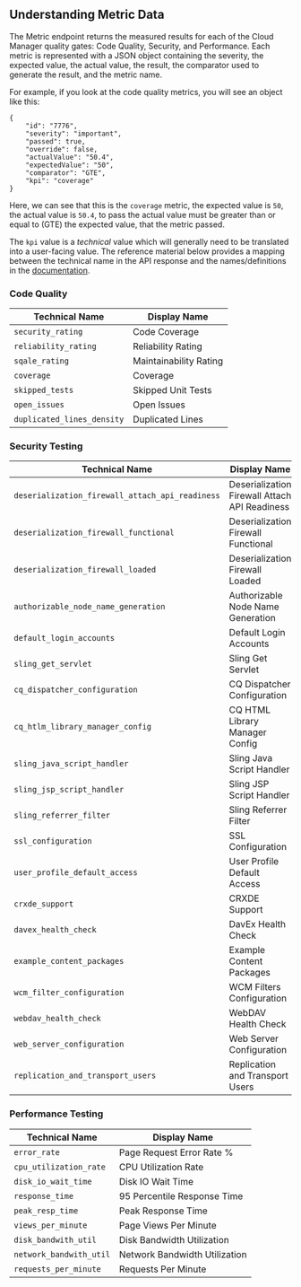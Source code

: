 ## Understanding Metric Data

The Metric endpoint returns the measured results for each of the Cloud Manager quality gates: Code Quality, Security, and Performance. Each metric is represented with a JSON object containing the severity, the expected value, the actual value, the result, the comparator used to generate the result, and the metric name.

For example, if you look at the code quality metrics, you will see an object like this:

```
{
    "id": "7776",
    "severity": "important",
    "passed": true,
    "override": false,
    "actualValue": "50.4",
    "expectedValue": "50",
    "comparator": "GTE",
    "kpi": "coverage"
}
```

Here, we can see that this is the `coverage` metric, the expected value is `50`, the actual value is `50.4`, to pass the actual value must be greater than or equal to (GTE) the expected value, that the metric passed.

The `kpi` value is a _technical_ value which will generally need to be translated into a user-facing value. The reference material below provides a mapping between the technical name in the API response and the names/definitions in the [documentation](https://www.adobe.com/go/aem_cloud_mgr_testresults_en).

### Code Quality

| Technical Name             | Display Name           |
|----------------------------|------------------------|
| `security_rating`          | Code Coverage          |
| `reliability_rating`       | Reliability Rating     |
| `sqale_rating`             | Maintainability Rating |
| `coverage`                 | Coverage               |
| `skipped_tests`            | Skipped Unit Tests     |
| `open_issues`              | Open Issues            |
| `duplicated_lines_density` | Duplicated Lines       |

### Security Testing

| Technical Name                                  | Display Name                                  |
|-------------------------------------------------|-----------------------------------------------|
| `deserialization_firewall_attach_api_readiness` | Deserialization Firewall Attach API Readiness |
| `deserialization_firewall_functional`           | Deserialization Firewall Functional           |
| `deserialization_firewall_loaded`               | Deserialization Firewall Loaded               |
| `authorizable_node_name_generation`             | Authorizable Node Name Generation             |
| `default_login_accounts`                        | Default Login Accounts                        |
| `sling_get_servlet`                             | Sling Get Servlet                             |
| `cq_dispatcher_configuration`                   | CQ Dispatcher Configuration                   |
| `cq_htlm_library_manager_config`                | CQ HTML Library Manager Config                |
| `sling_java_script_handler`                     | Sling Java Script Handler                     |
| `sling_jsp_script_handler`                      | Sling JSP Script Handler                      |
| `sling_referrer_filter`                         | Sling Referrer Filter                         |
| `ssl_configuration`                             | SSL Configuration                             |
| `user_profile_default_access`                   | User Profile Default Access                   |
| `crxde_support`                                 | CRXDE Support                                 |
| `davex_health_check`                            | DavEx Health Check                            |
| `example_content_packages`                      | Example Content Packages                      |
| `wcm_filter_configuration`                      | WCM Filters Configuration                     |
| `webdav_health_check`                           | WebDAV Health Check                           |
| `web_server_configuration`                      | Web Server Configuration                      |
| `replication_and_transport_users`               | Replication and Transport Users               |

### Performance Testing

| Technical Name             | Display Name                                  |
|----------------------------|-----------------------------------------------|
| `error_rate`               | Page Request Error Rate %                     |
| `cpu_utilization_rate`     | CPU Utilization Rate                          |
| `disk_io_wait_time`        | Disk IO Wait Time                             |
| `response_time`            | 95 Percentile Response Time                   |
| `peak_resp_time`           | Peak Response Time                            |
| `views_per_minute`         | Page Views Per Minute                         |
| `disk_bandwith_util`       | Disk Bandwidth Utilization                    |
| `network_bandwith_util`    | Network Bandwidth Utilization                 |
| `requests_per_minute`      | Requests Per Minute                           |
